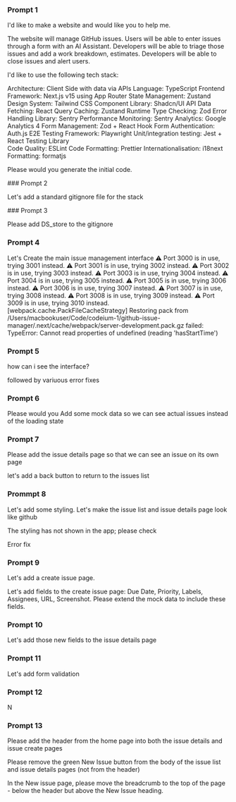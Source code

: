 ### Prompt 1

I'd like to make a website and would like you to help me.

The website will manage GitHub issues. Users will be able to enter issues through a form with an AI Assistant. Developers will be able to triage those issues and add a work breakdown, estimates. Developers will be able to close issues and alert users. 

I'd like to use the following tech stack:  

Architecture: Client Side with data via APIs
Language: TypeScript
Frontend Framework: Next.js v15 using App Router
State Management: Zustand
Design System: Tailwind CSS
Component Library: Shadcn/UI
API Data Fetching: React Query
Caching: Zustand
Runtime Type Checking: Zod
Error Handling Library: Sentry
Performance Monitoring: Sentry
Analytics: Google Analytics 4
Form Management: Zod + React Hook Form
Authentication: Auth.js
E2E Testing Framework: Playwright
Unit/integration testing: Jest + React Testing Library  
Code Quality: ESLint
Code Formatting: Prettier
Internationalisation: i18next
Formatting: formatjs

Please would you generate the initial code. 

### Prompt 2 

Let's add a standard gitignore file for the stack

### Prompt 3

Please add DS_store to the gitignore

### Prompt 4 

Let's Create the main issue management interface ⚠ Port 3000 is in use, trying 3001 instead.
 ⚠ Port 3001 is in use, trying 3002 instead.
 ⚠ Port 3002 is in use, trying 3003 instead.
 ⚠ Port 3003 is in use, trying 3004 instead.
 ⚠ Port 3004 is in use, trying 3005 instead.
 ⚠ Port 3005 is in use, trying 3006 instead.
 ⚠ Port 3006 is in use, trying 3007 instead.
 ⚠ Port 3007 is in use, trying 3008 instead.
 ⚠ Port 3008 is in use, trying 3009 instead.
 ⚠ Port 3009 is in use, trying 3010 instead.
<w> [webpack.cache.PackFileCacheStrategy] Restoring pack from /Users/macbookuser/Code/codeium-1/github-issue-manager/.next/cache/webpack/server-development.pack.gz failed: TypeError: Cannot read properties of undefined (reading 'hasStartTime')


### Prompt 5

how can i see the interface?

followed by variuous error fixes

### Prompt 6

Please would you Add some mock data so we can see actual issues instead of the loading state

### Prompt 7

Please add the issue details page so that we can see an issue on its own page

let's add a back button to return to the issues list

### Prommpt 8

Let's add some styling. Let's make the issue list and issue details page look like github

The styling has not shown in the app; please check

Error fix

### Prompt 9

Let's add a create issue page. 

Let's add fields to the create issue page: Due Date, Priority, Labels, Assignees, URL, Screenshot. Please extend the mock data to include these fields.

### Prompt 10

Let's add those new fields to the issue details page

### Prompt 11

Let's add form validation

### Prompt 12

N

### Prompt 13

Please add the header from the home page into both the issue details and issue create pages

Please remove the green New Issue button from the body of the issue list and issue details pages (not from the header)

In the New issue page, please move the breadcrumb to the top of the page - below the header but above the New Issue heading. 
